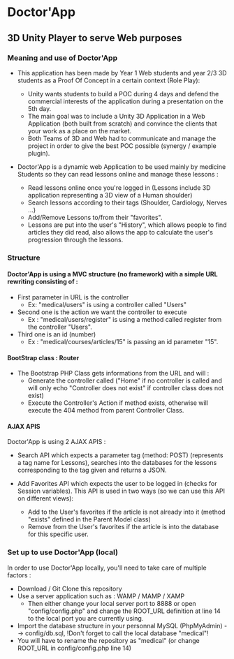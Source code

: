 # Doctor'App

## 3D Unity Player to serve Web purposes

### Meaning and use of Doctor'App

- This application has been made by Year 1 Web students and year 2/3 3D students as a Proof Of Concept in a certain context (Role Play):
  - Unity wants students to build a POC during 4 days and defend the commercial interests of the application during a presentation on the 5th day.
  - The main goal was to include a Unity 3D Application in a Web Application (both built from scratch) and convince the clients that your work as a place on the market.
  - Both Teams of 3D and Web had to communicate and manage the project in order to give the best POC possible (synergy / example plugin).

- Doctor'App is a dynamic web Application to be used mainly by medicine Students so they can read lessons online and manage these lessons :
  - Read lessons online once you're logged in (Lessons include 3D application representing a 3D view of a Human shoulder)
  - Search lessons according to their tags (Shoulder, Cardiology, Nerves ...)
  - Add/Remove Lessons to/from their "favorites".
  - Lessons are put into the user's "History", which allows people to find articles they did read, also allows the app to calculate the user's progression through the lessons.

### Structure

#### Doctor'App is using a MVC structure (no framework) with a simple URL rewriting consisting of :

- First parameter in URL is the controller 
  - Ex: "medical/users" is using a controller called "Users"
- Second one is the action we want the controller to execute 
  - Ex : "medical/users/register" is using a method called register from the controller "Users".
- Third one is an id (number)
  - Ex : "medical/courses/articles/15" is passing an id parameter "15".

#### BootStrap class : Router

- The Bootstrap PHP Class gets informations from the URL and will :
  - Generate the controller called ("Home" if no controller is called and will only echo "Controller does not exist" if controller class does not exist)
  - Execute the Controller's Action if method exists, otherwise will execute the 404 method from parent Controller Class.

#### AJAX APIS 

Doctor'App is using 2 AJAX APIS :

- Search API which expects a parameter tag (method: POST) (represents a tag name for Lessons), searches into the databases for the lessons corresponding to the tag given and returns a JSON.

- Add Favorites API which expects the user to be logged in (checks for Session variables). This API is used in two ways (so we can use this API on different views):
  - Add to the User's favorites if the article is not already into it (method "exists" defined in the Parent Model class)
  - Remove from the User's favorites if the article is into the database for this specific user.

### Set up to use Doctor'App (local)

In order to use Doctor'App locally, you'll need to take care of multiple factors :
- Download / Git Clone this repository
- Use a server application such as : WAMP / MAMP / XAMP
  - Then either change your local server port to 8888 or open "config/config.php" and change the ROOT_URL definition at line 14 to the local port you are currently using.
- Import the database structure in your personnal MySQL (PhpMyAdmin) --> config/db.sql, !Don't forget to call the local database "medical"!
- You will have to rename the repository as "medical" (or change ROOT_URL in config/config.php line 14)
